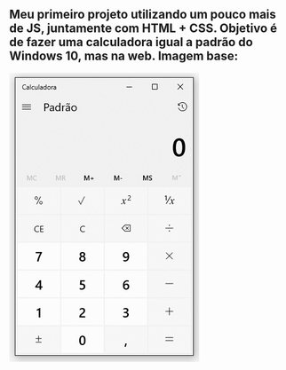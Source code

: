 ## Meu primeiro projeto utilizando um pouco mais de JS, juntamente com HTML + CSS. Objetivo é de fazer uma calculadora igual a padrão do Windows 10, mas na web. Imagem base:



<img src="fotocalculadorabase.png">

